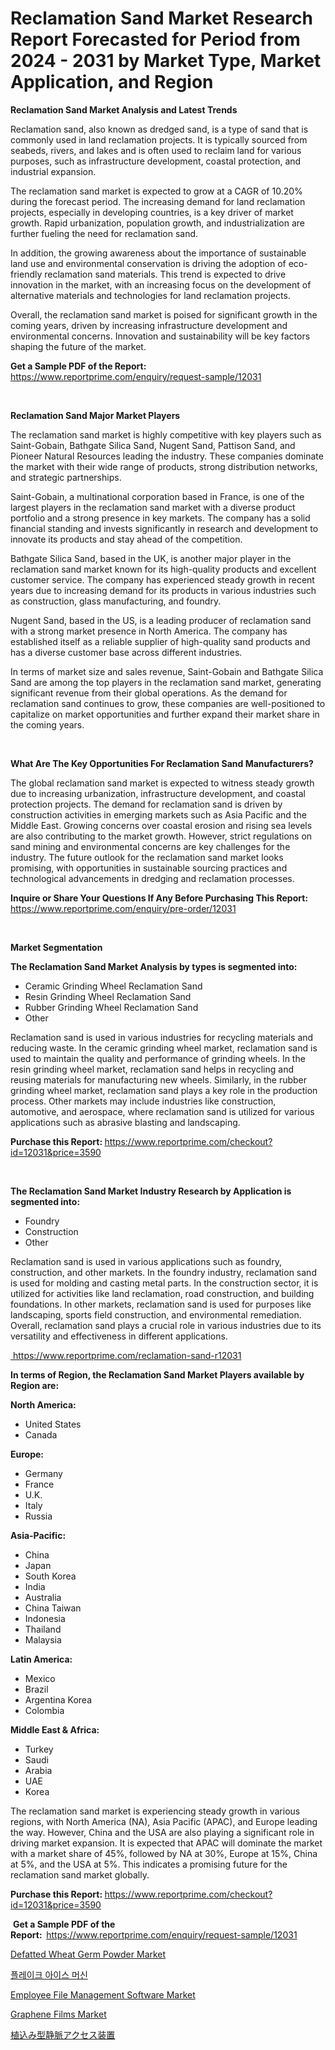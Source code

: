 <p><h1>Reclamation Sand Market Research Report Forecasted for Period from 2024 -  2031 by Market Type, Market Application, and Region</h1></p><p><strong>Reclamation Sand Market Analysis and Latest Trends</strong></p>
<p><p>Reclamation sand, also known as dredged sand, is a type of sand that is commonly used in land reclamation projects. It is typically sourced from seabeds, rivers, and lakes and is often used to reclaim land for various purposes, such as infrastructure development, coastal protection, and industrial expansion.</p><p>The reclamation sand market is expected to grow at a CAGR of 10.20% during the forecast period. The increasing demand for land reclamation projects, especially in developing countries, is a key driver of market growth. Rapid urbanization, population growth, and industrialization are further fueling the need for reclamation sand.</p><p>In addition, the growing awareness about the importance of sustainable land use and environmental conservation is driving the adoption of eco-friendly reclamation sand materials. This trend is expected to drive innovation in the market, with an increasing focus on the development of alternative materials and technologies for land reclamation projects.</p><p>Overall, the reclamation sand market is poised for significant growth in the coming years, driven by increasing infrastructure development and environmental concerns. Innovation and sustainability will be key factors shaping the future of the market.</p></p>
<p><strong>Get a Sample PDF of the Report:&nbsp;</strong> <a href="https://www.reportprime.com/enquiry/request-sample/12031">https://www.reportprime.com/enquiry/request-sample/12031</a></p>
<p>&nbsp;</p>
<p><strong>Reclamation Sand Major Market Players</strong></p>
<p><p>The reclamation sand market is highly competitive with key players such as Saint-Gobain, Bathgate Silica Sand, Nugent Sand, Pattison Sand, and Pioneer Natural Resources leading the industry. These companies dominate the market with their wide range of products, strong distribution networks, and strategic partnerships.</p><p>Saint-Gobain, a multinational corporation based in France, is one of the largest players in the reclamation sand market with a diverse product portfolio and a strong presence in key markets. The company has a solid financial standing and invests significantly in research and development to innovate its products and stay ahead of the competition.</p><p>Bathgate Silica Sand, based in the UK, is another major player in the reclamation sand market known for its high-quality products and excellent customer service. The company has experienced steady growth in recent years due to increasing demand for its products in various industries such as construction, glass manufacturing, and foundry.</p><p>Nugent Sand, based in the US, is a leading producer of reclamation sand with a strong market presence in North America. The company has established itself as a reliable supplier of high-quality sand products and has a diverse customer base across different industries.</p><p>In terms of market size and sales revenue, Saint-Gobain and Bathgate Silica Sand are among the top players in the reclamation sand market, generating significant revenue from their global operations. As the demand for reclamation sand continues to grow, these companies are well-positioned to capitalize on market opportunities and further expand their market share in the coming years.</p></p>
<p>&nbsp;</p>
<p><strong>What Are The Key Opportunities For Reclamation Sand Manufacturers?</strong></p>
<p><p>The global reclamation sand market is expected to witness steady growth due to increasing urbanization, infrastructure development, and coastal protection projects. The demand for reclamation sand is driven by construction activities in emerging markets such as Asia Pacific and the Middle East. Growing concerns over coastal erosion and rising sea levels are also contributing to the market growth. However, strict regulations on sand mining and environmental concerns are key challenges for the industry. The future outlook for the reclamation sand market looks promising, with opportunities in sustainable sourcing practices and technological advancements in dredging and reclamation processes.</p></p>
<p><strong>Inquire or Share Your Questions If Any Before Purchasing This Report:</strong> <a href="https://www.reportprime.com/enquiry/pre-order/12031">https://www.reportprime.com/enquiry/pre-order/12031</a></p>
<p>&nbsp;</p>
<p><strong>Market Segmentation</strong></p>
<p><strong>The Reclamation Sand Market Analysis by types is segmented into:</strong></p>
<p><ul><li>Ceramic Grinding Wheel Reclamation Sand</li><li>Resin Grinding Wheel Reclamation Sand</li><li>Rubber Grinding Wheel Reclamation Sand</li><li>Other</li></ul></p>
<p><p>Reclamation sand is used in various industries for recycling materials and reducing waste. In the ceramic grinding wheel market, reclamation sand is used to maintain the quality and performance of grinding wheels. In the resin grinding wheel market, reclamation sand helps in recycling and reusing materials for manufacturing new wheels. Similarly, in the rubber grinding wheel market, reclamation sand plays a key role in the production process. Other markets may include industries like construction, automotive, and aerospace, where reclamation sand is utilized for various applications such as abrasive blasting and landscaping.</p></p>
<p><strong>Purchase this Report:&nbsp;</strong><a href="https://www.reportprime.com/checkout?id=12031&price=3590">https://www.reportprime.com/checkout?id=12031&price=3590</a></p>
<p>&nbsp;</p>
<p><strong>The Reclamation Sand Market Industry Research by Application is segmented into:</strong></p>
<p><ul><li>Foundry</li><li>Construction</li><li>Other</li></ul></p>
<p><p>Reclamation sand is used in various applications such as foundry, construction, and other markets. In the foundry industry, reclamation sand is used for molding and casting metal parts. In the construction sector, it is utilized for activities like land reclamation, road construction, and building foundations. In other markets, reclamation sand is used for purposes like landscaping, sports field construction, and environmental remediation. Overall, reclamation sand plays a crucial role in various industries due to its versatility and effectiveness in different applications.</p></p>
<p><a href="https://www.reportprime.com/reclamation-sand-r12031">&nbsp;https://www.reportprime.com/reclamation-sand-r12031</a></p>
<p><strong>In terms of Region, the Reclamation Sand Market Players available by Region are:</strong></p>
<p>
    <p> <strong> North America: </strong>
        <ul>
            <li>United States</li>
            <li>Canada</li>
        </ul>
        </p> 
    <p> <strong> Europe: </strong>
        <ul>
            <li>Germany</li>
            <li>France</li>
            <li>U.K.</li>
            <li>Italy</li>
            <li>Russia</li>
        </ul>
        </p> 
    <p> <strong> Asia-Pacific: </strong>
        <ul>
            <li>China</li>
            <li>Japan</li>
            <li>South Korea</li>
            <li>India</li>
            <li>Australia</li>
            <li>China Taiwan</li>
            <li>Indonesia</li>
            <li>Thailand</li>
            <li>Malaysia</li>
        </ul>
        </p> 
    <p> <strong> Latin America: </strong>
        <ul>
            <li>Mexico</li>
            <li>Brazil</li>
            <li>Argentina Korea</li>
            <li>Colombia</li>
        </ul>
        </p> 
    <p> <strong> Middle East & Africa: </strong>
        <ul>
            <li>Turkey</li>
            <li>Saudi</li>
            <li>Arabia</li>
            <li>UAE</li>
            <li>Korea</li>
        </ul>
    </p>
    </p>
<p><p>The reclamation sand market is experiencing steady growth in various regions, with North America (NA), Asia Pacific (APAC), and Europe leading the way. However, China and the USA are also playing a significant role in driving market expansion. It is expected that APAC will dominate the market with a market share of 45%, followed by NA at 30%, Europe at 15%, China at 5%, and the USA at 5%. This indicates a promising future for the reclamation sand market globally.</p></p>
<p><strong>Purchase this Report: </strong><a href="https://www.reportprime.com/checkout?id=12031&price=3590">https://www.reportprime.com/checkout?id=12031&price=3590</a></p>
<p>&nbsp;<strong>Get a Sample PDF of the Report:&nbsp;&nbsp;</strong><a href="https://www.reportprime.com/enquiry/request-sample/12031">https://www.reportprime.com/enquiry/request-sample/12031</a></p>
<p><strong></strong></p>
<p><p><a href="https://medium.com/@valeriecruz61/defatted-wheat-germ-powder-market-forecasts-market-trends-and-impact-analysis-2024-2031-67527cbee441">Defatted Wheat Germ Powder Market</a></p><p><a href="https://medium.com/@ava.lenovo_61085/%EA%B8%80%EB%A1%9C%EB%B2%8C-%ED%94%84%EB%A0%88%EC%9D%B4%ED%81%AC-%EC%95%84%EC%9D%B4%EC%8A%A4-%EA%B8%B0%EA%B3%84-%EC%8B%9C%EC%9E%A5-%EC%9D%91%EC%9A%A9-%EC%B5%9C%EC%A2%85-%EC%82%AC%EC%9A%A9-%EC%82%B0%EC%97%85-%EC%9C%A0%ED%98%95-%EC%9E%A5%EB%B9%84-%EB%B0%8F-%EC%A7%80%EC%97%AD%EC%97%90-%EC%B4%88%EC%A0%90-%EB%B6%84%EC%84%9D-%EB%B0%8F-%EC%98%88%EC%B8%A1-2024-2031-4bf7a9e00a06">플레이크 아이스 머신</a></p><p><a href="https://issuu.com/reportprime-2/docs/employee-file-management-software-market-size-2030">Employee File Management Software Market</a></p><p><a href="https://github.com/nathandecarvalho/Market-Research-Report-List-4/blob/main/graphene-films-market.md">Graphene Films Market</a></p><p><a href="https://medium.com/@amehdzmay/%E6%A4%8D%E3%81%88%E4%BB%98%E3%81%91%E3%82%89%E3%82%8C%E3%81%9F%E9%9D%99%E8%84%88%E3%82%A2%E3%82%AF%E3%82%BB%E3%82%B9%E3%83%87%E3%83%90%E3%82%A4%E3%82%B9%E3%81%AE%E5%B8%82%E5%A0%B4%E3%82%B7%E3%82%A7%E3%82%A2%E3%81%A8%E5%B8%82%E5%A0%B4%E5%88%86%E6%9E%90-%E6%88%90%E9%95%B7%E3%83%88%E3%83%AC%E3%83%B3%E3%83%89%E3%81%A82024%E5%B9%B4%E3%81%8B%E3%82%892031%E5%B9%B4%E3%81%BE%E3%81%A7%E3%81%AE%E4%BA%88%E6%B8%AC-%E5%B8%82%E5%A0%B4%E8%AA%BF%E6%9F%BB-4ddda23ae8d7">植込み型静脈アクセス装置</a></p></p>
